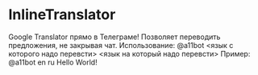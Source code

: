 # InlineTranslator
Google Translator прямо в Телеграме! Позволяет переводить предложения, не закрывая чат.
Использование:
@a11bot <язык с которого надо перевсти> <язык на который надо перевсти>
Пример:
@a11bot en ru Hello World!
